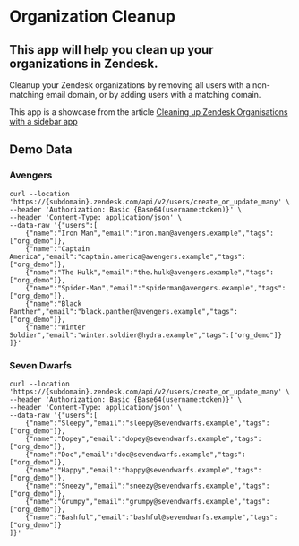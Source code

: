 # Organization Cleanup
## This app will help you clean up your organizations in Zendesk.
Cleanup your Zendesk organizations by removing all users with a non-matching email domain, or by adding users with a matching domain.

This app is a showcase from the article [Cleaning up Zendesk Organisations with a sidebar app](https://internalnote.com/cleaning-up-organisations-with-a-sidebar-app)
## Demo Data
### Avengers
```
curl --location 'https://{subdomain}.zendesk.com/api/v2/users/create_or_update_many' \
--header 'Authorization: Basic {Base64(username:token)}' \
--header 'Content-Type: application/json' \
--data-raw '{"users":[
    {"name":"Iron Man","email":"iron.man@avengers.example","tags":["org_demo"]},
    {"name":"Captain America","email":"captain.america@avengers.example","tags":["org_demo"]},
    {"name":"The Hulk","email":"the.hulk@avengers.example","tags":["org_demo"]},
    {"name":"Spider-Man","email":"spiderman@avengers.example","tags":["org_demo"]},
    {"name":"Black Panther","email":"black.panther@avengers.example","tags":["org_demo"]},
    {"name":"Winter Soldier","email":"winter.soldier@hydra.example","tags":["org_demo"]}
]}'
```

### Seven Dwarfs
```
curl --location 'https://{subdomain}.zendesk.com/api/v2/users/create_or_update_many' \
--header 'Authorization: Basic {Base64(username:token)}' \
--header 'Content-Type: application/json' \
--data-raw '{"users":[
    {"name":"Sleepy","email":"sleepy@sevendwarfs.example","tags":["org_demo"]},
    {"name":"Dopey","email":"dopey@sevendwarfs.example","tags":["org_demo"]},
    {"name":"Doc","email":"doc@sevendwarfs.example","tags":["org_demo"]},
    {"name":"Happy","email":"happy@sevendwarfs.example","tags":["org_demo"]},
    {"name":"Sneezy","email":"sneezy@sevendwarfs.example","tags":["org_demo"]},
    {"name":"Grumpy","email":"grumpy@sevendwarfs.example","tags":["org_demo"]},
    {"name":"Bashful","email":"bashful@sevendwarfs.example","tags":["org_demo"]}
]}'
```